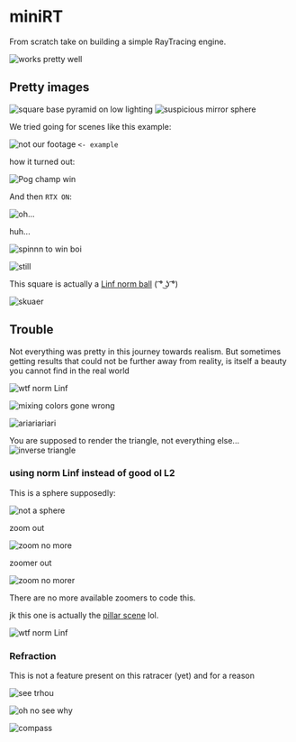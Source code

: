 # miniRT
From scratch take on building a simple RayTracing engine.

![works pretty well](https://raw.githubusercontent.com/wendrul/miniRT/master/img/4kbby.jpg)

## Pretty images

![square base pyramid on low lighting](https://raw.githubusercontent.com/wendrul/miniRT/master/img/eight_0_cam0.jpg)
![suspicious mirror sphere](https://raw.githubusercontent.com/wendrul/miniRT/master/img/nine_1_cam0.jpg)

We tried going for scenes like this example:

![not our footage](https://cdn.discordapp.com/attachments/618556901222907904/766714098649661440/unknown.png) `<- example`

how it turned out:

![Pog champ win](https://media.githubusercontent.com/media/wendrul/miniRT/master/img/unknown%20(8).png)

And then `RTX ON`:

![oh...](https://media.githubusercontent.com/media/wendrul/miniRT/master/img/seven4k.jpg)

huh...


![spinnn to win boi](https://github.com/wendrul/miniRT/blob/master/img/4iv4tl.gif)

![still](https://raw.githubusercontent.com/wendrul/miniRT/master/img/4kbby.jpg)

This square is actually a [Linf norm ball](https://encrypted-tbn0.gstatic.com/images?q=tbn%3AANd9GcSZ2lXGjaLv42FfWP13OqCodD4Rd69TPu_ABQ&usqp=CAU) ( ͡° ͜ʖ ͡°)

![skuaer](https://github.com/wendrul/miniRT/blob/master/img/trouble/unknown%20(7).png)

## Trouble

Not everything was pretty in this journey towards realism. But sometimes getting results that could not be further away from reality, is itself a beauty you cannot find in the real world

![wtf norm Linf](https://media.githubusercontent.com/media/wendrul/miniRT/master/img/trouble/norm_inf_scene7.jpg)

![mixing colors gone wrong](https://media.githubusercontent.com/media/wendrul/miniRT/master/img/trouble/or_equals_in_light_add.jpg)

![ariariariari](https://github.com/wendrul/miniRT/blob/master/img/trouble/unknown.png)

You are supposed to render the triangle, not everything else...
![inverse triangle](https://github.com/wendrul/miniRT/blob/master/img/trouble/unknown%20(6).png)

### using norm Linf instead of good ol L2

This is a sphere supposedly:

![not a sphere](https://github.com/wendrul/miniRT/blob/master/img/trouble/norm_inf0.jpg)

zoom out

![zoom no more](https://github.com/wendrul/miniRT/blob/master/img/trouble/norm_inf1.jpg)

zoomer out 

![zoom no morer](https://github.com/wendrul/miniRT/blob/master/img/trouble/norm_inf2.jpg)

There are no more available zoomers to code this.

jk this one is actually the [pillar scene](https://media.githubusercontent.com/media/wendrul/miniRT/master/img/seven4k.jpg) lol.

![wtf norm Linf](https://media.githubusercontent.com/media/wendrul/miniRT/master/img/trouble/norm_inf_scene7.jpg)

### Refraction

This is not a feature present on this ratracer (yet) and for a reason

![see trhou](https://github.com/wendrul/miniRT/blob/master/img/trouble/unknown%20(1).png)

![oh no see why](https://github.com/wendrul/miniRT/blob/master/img/trouble/unknown%20(2).png)

![compass](https://github.com/wendrul/miniRT/blob/master/img/trouble/unknown%20(4).png)


